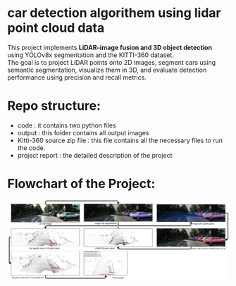 # car detection algorithem using lidar point cloud data
This project implements **LiDAR–image fusion and 3D object detection** using YOLOv8x segmentation and the KITTI-360 dataset.  
The goal is to project LiDAR points onto 2D images, segment cars using semantic segmentation, visualize them in 3D, and evaluate detection performance using precision and recall metrics.

# Repo structure: 
  - code : it contains two python files
  - output : this folder contains all output images
  - Kitti-360 source zip file : this file contains all the necessary files to run the code. 
  - project report : the detailed description of the project 

# Flowchart of the Project:
![Flowchart](Output/Flowchart.png)
